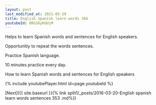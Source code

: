 ```yaml
---
layout: post
last_modified_at: 2021-03-29
title: English Spanish learn words 366 
youtubeId: 0RG36yKGUjM
---
```

 
 
Helps to learn Spanish words and sentences for English speakers.

Opportunitiy to repeat the words sentences. 

Practice Spanish language. 
 
10 minutes practice every day. 
 
How to learn Spanish words and sentences for English speakers 
 
{% include youtubePlayer.html id=page.youtubeId %}
 
 
[Next]({{ site.baseurl }}{% link  split1/_posts/2016-03-20-English spanish learn words sentences 353 .md%})
 
